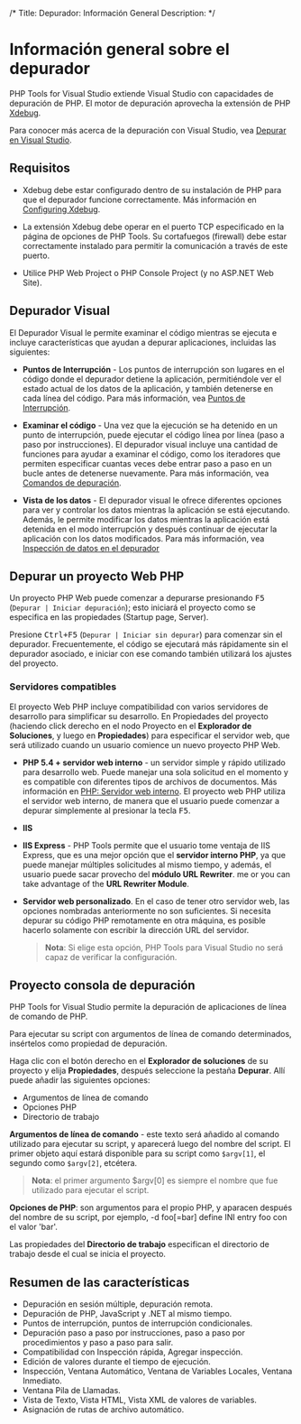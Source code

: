 /*
Title: Depurador: Información General
Description: 
*/

# Información general sobre el depurador

PHP Tools for Visual Studio extiende Visual Studio con capacidades de depuración de PHP. El motor de depuración aprovecha la extensión de PHP [Xdebug](http://xdebug.org). 

Para conocer más acerca de la depuración con Visual Studio, vea [Depurar en Visual Studio](https://msdn.microsoft.com/es-es/library/sc65sadd.aspx).

## Requisitos

 - Xdebug debe estar configurado dentro de su instalación de PHP para que el depurador funcione correctamente. Más información en [Configuring Xdebug](configuring-xdebug).

 - La extensión Xdebug debe operar en el puerto TCP especificado en la página de opciones de PHP Tools. Su cortafuegos (firewall) debe estar correctamente instalado para permitir la comunicación a través de este puerto.

 - Utilice PHP Web Project o PHP Console Project (y no ASP.NET Web Site).

## Depurador Visual

El Depurador Visual  le permite examinar el código mientras se ejecuta e incluye características que ayudan a depurar aplicaciones, incluidas las siguientes:

- **Puntos de Interrupción** - Los  puntos de interrupción son lugares en el código donde el depurador detiene la aplicación, permitiéndole ver el estado actual de los datos de la aplicación, y también detenerse en cada línea del código. Para más información, vea [Puntos de Interrupción](breakpoints).

- **Examinar el código** - Una vez que la ejecución se ha detenido en un punto de interrupción, puede ejecutar el código línea por línea (paso a paso por instrucciones). El depurador visual incluye una cantidad de funciones para ayudar a examinar el código, como los iteradores que permiten especificar cuantas veces debe entrar paso a paso en un bucle antes de detenerse nuevamente. Para más información, vea [Comandos de depuración](https://docs.devsense.com/en/debugging/stepping).

- **Vista de los datos** - El depurador visual le ofrece diferentes opciones para ver y controlar los datos mientras la aplicación se está ejecutando. Además, le permite modificar los datos mientras la aplicación está detenida en el modo interrupción y después continuar de ejecutar la aplicación con los datos modificados. Para más información, vea [Inspección de datos en el depurador](https://docs.devsense.com/en/debugging/inspecting-data)

## Depurar un proyecto Web PHP

Un proyecto PHP Web puede comenzar a depurarse presionando <kbd>F5</kbd> (`Depurar | Iniciar depuración`); esto iniciará el proyecto como se especifica en las propiedades (Startup page, Server).

Presione <kbd>Ctrl+F5</kbd> (`Depurar | Iniciar sin depurar`) para comenzar sin el depurador. Frecuentemente, el código se ejecutará más rápidamente sin el depurador asociado, e iniciar con ese comando también utilizará los ajustes del proyecto.

### Servidores compatibles

El proyecto Web PHP incluye compatibilidad con varios servidores de desarrollo para simplificar su desarrollo. En Propiedades del proyecto (haciendo click derecho en el nodo Proyecto en el **Explorador de Soluciones**, y luego en **Propiedades**) para especificar el servidor web, que será utilizado cuando un usuario comience un nuevo proyecto PHP Web.

- **PHP 5.4 + servidor web interno** - un servidor simple y rápido utilizado para desarrollo web. Puede manejar una sola solicitud en el momento y es compatible con diferentes tipos de archivos de documentos. Más información en [PHP: Servidor web interno](http://php.net/manual/es/features.commandline.webserver.php). El proyecto web PHP utiliza el servidor web interno, de manera que el usuario puede comenzar a depurar simplemente al presionar la tecla <kbd>F5</kbd>.

- **IIS**

- **IIS Express** - PHP Tools permite que el usuario tome ventaja de IIS Express, que es una mejor opción que el **servidor interno PHP**, ya que puede manejar múltiples solicitudes al mismo tiempo, y además, el usuario puede sacar provecho del **módulo URL Rewriter**. me or you can take advantage of the **URL Rewriter Module**.

- **Servidor web personalizado**. En el caso de tener otro servidor web, las opciones nombradas anteriormente no son suficientes. Si necesita depurar su código PHP remotamente en otra máquina, es posible hacerlo solamente con escribir la dirección URL del servidor. 
   > **Nota**: Si elige esta opción, PHP Tools para Visual Studio no será capaz de verificar la configuración.

## Proyecto consola de depuración
PHP Tools for Visual Studio permite la depuración de aplicaciones de línea de comando de PHP.

Para ejecutar su script con argumentos de línea de comando determinados, insértelos como propiedad de depuración.

Haga clic con el botón derecho en el **Explorador de soluciones** de su proyecto y elija **Propiedades**, después seleccione la pestaña **Depurar**. Allí puede añadir las siguientes opciones:

- Argumentos de línea de comando
- Opciones PHP
- Directorio de trabajo

**Argumentos de línea de comando** - este texto será añadido al comando utilizado para ejecutar su script, y aparecerá luego del nombre del script. El primer objeto aquí estará disponible para su script como `$argv[1]`, el segundo como `$argv[2]`, etcétera. 

  > **Nota**: el primer argumento $argv[0] es siempre el nombre que fue utilizado para ejecutar el script.

**Opciones de PHP**: son argumentos para el propio PHP, y aparacen después del nombre de su script, por ejemplo, -d foo[=bar] define INI entry foo con el valor 'bar'.

Las propiedades del **Directorio de trabajo** especifican el directorio de trabajo desde el cual se inicia el proyecto. 

## Resumen de las características
- Depuración en sesión múltiple, depuración remota.
- Depuración de PHP, JavaScript y .NET al mismo tiempo.
- Puntos de interrupción, puntos de interrupción condicionales.
- Depuración paso a paso por instrucciones, paso a paso por procedimientos y paso a paso para salir.
- Compatibilidad con Inspección rápida, Agregar inspección.
- Edición de valores durante el tiempo de ejecución.
- Inspección, Ventana Automático, Ventana de Variables Locales, Ventana Inmediato.
- Ventana Pila de Llamadas.
- Vista de Texto, Vista HTML, Vista XML de valores de variables.
- Asignación de rutas de archivo automático.
